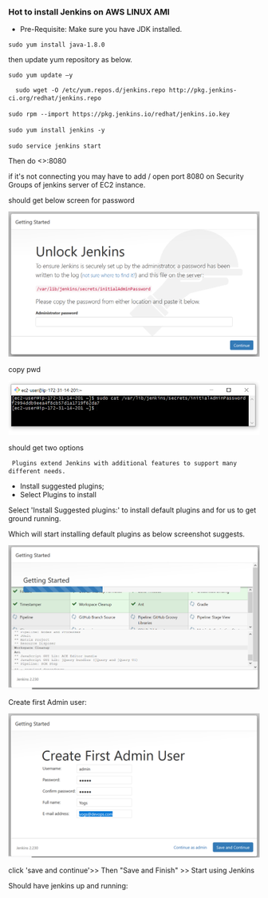 ### Hot to install Jenkins on AWS LINUX AMI

- Pre-Requisite: Make sure you have JDK installed.
 ```
 sudo yum install java-1.8.0
 ```
then update yum repository as below.

```
sudo yum update –y
```


```
  sudo wget -O /etc/yum.repos.d/jenkins.repo http://pkg.jenkins-ci.org/redhat/jenkins.repo
  
sudo rpm --import https://pkg.jenkins.io/redhat/jenkins.io.key
  
sudo yum install jenkins -y
  
sudo service jenkins start
```

Then do 
<<public-ip>>:8080

if it's not connecting you may have to add / open port 8080 on Security Groups of jenkins server of EC2 instance.

should get below screen for password

![pwd request](/images/Jenkins-pwd.PNG)

copy pwd

![copy jenkins pwd](/images/cat-jenkins-pwd.PNG)

should get two options
```
 Plugins extend Jenkins with additional features to support many different needs.
```

- Install suggested plugins;
- Select Plugins to install

Select 'Install Suggested plugins:' to install default plugins and for us to get ground running.

Which will start installing default plugins as below screenshot suggests.

![Installing defaualt plugins](images/Jenkins-Installing.PNG)

Create first Admin user:

![create first Admin usere](/images/admin.png)


click 'save and continue'>>
Then "Save and Finish" >> Start using Jenkins

Should have jenkins up and running:
